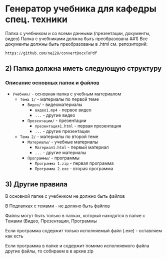 <h1>Генератор учебника для кафедры спец. техники</h1>

Папка с учебником и со всеми данными (презентации, документы, видео)
Папка с учебниками должна быть преобразована
##1) Все документы должны быть преобразованы в .html
см. репозиторий:

```
https://github.com/ne228/convertDocxToPdf
```

<h2>2) Папка должна иметь следующую структуру</h2>

### Описание основных папок и файлов

- `Учебник/` - основная папка с учебным материалом
  - `Тема 1/` - материалы по первой теме
    - `Видео/` - видеоматериалы
      - `видео1.mp4` - первое видео
      - `...` - другие видео
    - `Презентации/` - презентации
      - `презентация1.html` - первая презентация
      - `...` - другие презентации
  - `Тема 2/` - материалы по второй теме
    - `Материалы/` - учебные материалы
      - `Материал1.html` - первый материал
      - `...` - другие материалы
    - `Программы/` - программы
      - `Программа 1.zip` - первая программа
      - `Программа 2.exe` - вторая программа

    
<h2>3) Другие правила</h2>

В основной папке с учебником не должно быть файлов

В Подпапках с темами - не должно быть файлов

Файлы могут быть только в папках, который находятся в папке с Темами (Видео, Презентации, Программы

Если программа содержит только исполняемый файл (.exe) - оставляем как есть

Если программа в папке и содержит помимо исполняемого файла другие файлы, то собираем в в архив zip

  


  
